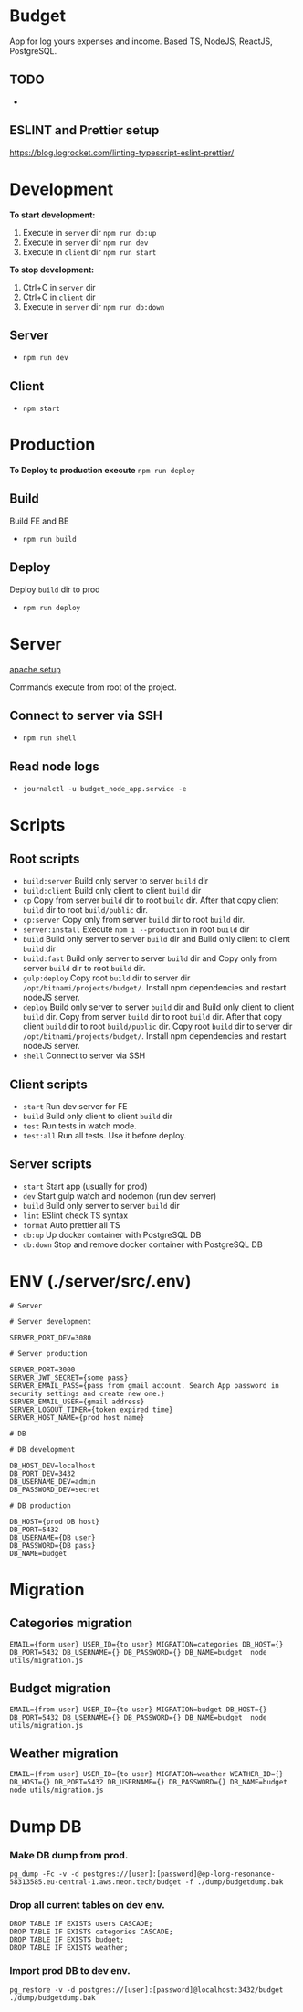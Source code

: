 # Budget

App for log yours expenses and income. Based TS, NodeJS, ReactJS, PostgreSQL.

## TODO

-

## ESLINT and Prettier setup

https://blog.logrocket.com/linting-typescript-eslint-prettier/

# Development

**To start development:**

1. Execute in `server` dir `npm run db:up`
2. Execute in `server` dir `npm run dev`
3. Execute in `client` dir `npm run start`

**To stop development:**

1. Ctrl+C in `server` dir
2. Ctrl+C in `client` dir
3. Execute in `server` dir `npm run db:down`

## Server

- `npm run dev`

## Client

- `npm start`

# Production

**To Deploy to production execute** `npm run deploy`

## Build

Build FE and BE

- `npm run build`

## Deploy

Deploy `build` dir to prod

- `npm run deploy`

# Server

[apache setup](https://docs.bitnami.com/general/infrastructure/nodejs/get-started/get-started/#step-3-serve-your-application-through-the-apache-web-server)

Commands execute from root of the project.

## Connect to server via SSH

- `npm run shell`

## Read node logs

- `journalctl -u budget_node_app.service -e`

# Scripts

## Root scripts

- `build:server` Build only server to server `build` dir
- `build:client` Build only client to client `build` dir
- `cp` Copy from server `build` dir to root `build` dir. After that copy client `build` dir to root `build/public` dir.
- `cp:server` Copy only from server `build` dir to root `build` dir.
- `server:install` Execute `npm i --production` in root `build` dir
- `build` Build only server to server `build` dir and Build only client to client `build` dir
- `build:fast` Build only server to server `build` dir and Copy only from server `build` dir to root `build` dir.
- `gulp:deploy` Copy root `build` dir to server dir `/opt/bitnami/projects/budget/`. Install npm dependencies and restart nodeJS server.
- `deploy` Build only server to server `build` dir and Build only client to client `build` dir. Copy from server `build` dir to root `build` dir. After that copy client `build` dir to root `build/public` dir. Copy root `build` dir to server dir `/opt/bitnami/projects/budget/`. Install npm dependencies and restart nodeJS server.
- `shell` Connect to server via SSH

## Client scripts

- `start` Run dev server for FE
- `build` Build only client to client `build` dir
- `test` Run tests in watch mode.
- `test:all` Run all tests. Use it before deploy.

## Server scripts

- `start` Start app (usually for prod)
- `dev` Start gulp watch and nodemon (run dev server)
- `build` Build only server to server `build` dir
- `lint` ESlint check TS syntax
- `format` Auto prettier all TS
- `db:up` Up docker container with PostgreSQL DB
- `db:down` Stop and remove docker container with PostgreSQL DB

# ENV (./server/src/.env)

```
# Server

# Server development

SERVER_PORT_DEV=3080

# Server production

SERVER_PORT=3000
SERVER_JWT_SECRET={some pass}
SERVER_EMAIL_PASS={pass from gmail account. Search App password in security settings and create new one.}
SERVER_EMAIL_USER={gmail address}
SERVER_LOGOUT_TIMER={token expired time}
SERVER_HOST_NAME={prod host name}

# DB

# DB development

DB_HOST_DEV=localhost
DB_PORT_DEV=3432
DB_USERNAME_DEV=admin
DB_PASSWORD_DEV=secret

# DB production

DB_HOST={prod DB host}
DB_PORT=5432
DB_USERNAME={DB user}
DB_PASSWORD={DB pass}
DB_NAME=budget
```

# Migration

## Categories migration

`EMAIL={form user} USER_ID={to user} MIGRATION=categories DB_HOST={} DB_PORT=5432 DB_USERNAME={} DB_PASSWORD={} DB_NAME=budget  node utils/migration.js`

## Budget migration

`EMAIL={from user} USER_ID={to user} MIGRATION=budget DB_HOST={} DB_PORT=5432 DB_USERNAME={} DB_PASSWORD={} DB_NAME=budget  node utils/migration.js`

## Weather migration

`EMAIL={from user} USER_ID={to user} MIGRATION=weather WEATHER_ID={} DB_HOST={} DB_PORT=5432 DB_USERNAME={} DB_PASSWORD={} DB_NAME=budget  node utils/migration.js`

# Dump DB

### Make DB dump from prod.

`pg_dump -Fc -v -d postgres://[user]:[password]@ep-long-resonance-58313585.eu-central-1.aws.neon.tech/budget -f ./dump/budgetdump.bak`

### Drop all current tables on dev env.

```
DROP TABLE IF EXISTS users CASCADE;
DROP TABLE IF EXISTS categories CASCADE;
DROP TABLE IF EXISTS budget;
DROP TABLE IF EXISTS weather;
```

### Import prod DB to dev env.

`pg_restore -v -d postgres://[user]:[password]@localhost:3432/budget ./dump/budgetdump.bak`
